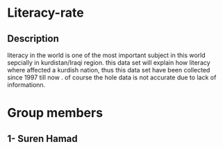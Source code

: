 # Literacy-rate

## Description
literacy in the world is one of the most important subject in this world sepcially in kurdistan/Iraqi region.
this data set will explain how literacy where affected a kurdish nation, thus this data set have been collected since 1997 till now .
of course the hole data is not accurate due to lack of informationn.

# Group members
## 1- Suren Hamad

